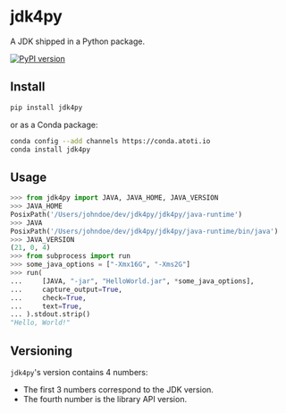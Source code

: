 # jdk4py

A JDK shipped in a Python package.

[![PyPI version](https://badge.fury.io/py/jdk4py.svg)](https://badge.fury.io/py/jdk4py)

## Install

```bash
pip install jdk4py
```

or as a Conda package:

```bash
conda config --add channels https://conda.atoti.io
conda install jdk4py
```

## Usage

```python
>>> from jdk4py import JAVA, JAVA_HOME, JAVA_VERSION
>>> JAVA_HOME
PosixPath('/Users/johndoe/dev/jdk4py/jdk4py/java-runtime')
>>> JAVA
PosixPath('/Users/johndoe/dev/jdk4py/jdk4py/java-runtime/bin/java')
>>> JAVA_VERSION
(21, 0, 4)
>>> from subprocess import run
>>> some_java_options = ["-Xmx16G", "-Xms2G"]
>>> run(
...     [JAVA, "-jar", "HelloWorld.jar", *some_java_options],
...     capture_output=True,
...     check=True,
...     text=True,
... ).stdout.strip()
"Hello, World!"
```

## Versioning

`jdk4py`'s version contains 4 numbers:

- The first 3 numbers correspond to the JDK version.
- The fourth number is the library API version.
